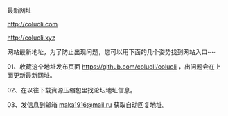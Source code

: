 最新网址

http://coluoli.com

http://coluoli.xyz

网站最新地址，为了防止出现问题，您可以用下面的几个姿势找到网站入口~~

01、收藏这个地址发布页面 https://github.com/coluoli/coluoli ，出问题会在上面更新最新网址。

02、在以往下载资源压缩包里找论坛地址信息。

03、发信息到邮箱 maka1916@mail.ru 获取自动回复地址。
